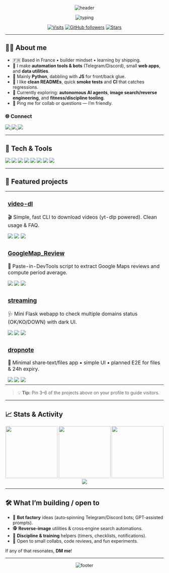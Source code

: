 <!-- Profile README for iamqtn -->
<!-- Tip: Many visual widgets below are external SVGs/GIFs that render on GitHub. Replace social links with yours if needed. -->

<!-- ===== HEADER BANNER ===== -->
<p align="center">
  <img src="https://capsule-render.vercel.app/api?type=waving&height=180&color=0:6EE7F9,100:8B5CF6&text=Hi%20there%20,%20I'm%20Quentin%20(aka%20iamqtn)!%20👋&fontAlign=50&fontSize=32&fontColor=ffffff&desc=Builder%20of%20bots%20%F0%9F%A7%AA%20%7C%20Python%20%26%20Automation%20%F0%9F%96%A5%EF%B8%8F%20%7C%20Always%20learning%20%E2%9C%8C%EF%B8%8F&descAlign=50&descSize=16" alt="header">
</p>

<p align="center">
  <img src="https://readme-typing-svg.herokuapp.com?duration=3000&pause=800&center=true&vCenter=true&width=850&size=22&lines=Python%20%F0%9F%90%8D%20%E2%80%A2%20Bots%20Telegram%20%F0%9F%94%97%20%E2%80%A2%20Automation%20%F0%9F%9A%80%20%E2%80%A2%20Raspberry%20Pi%20%F0%9F%90%AB;AI%20agents%2C%20scraping%2C%20data%20pipelines%20%E2%9A%99%EF%B8%8F;Shipping%20pragmatic%20tools%20with%20clean%20docs%20%F0%9F%93%96" alt="typing">
</p>

<div align="center">
  
[![Visits](https://img.shields.io/badge/dynamic/json?url=https%3A%2F%2Fapi.countapi.xyz%2Fhit%2Fiamqtn.profile%2Fvisits&query=value&label=visits&color=8B5CF6&logo=github)](https://github.com/iamqtn)
[![GitHub followers](https://img.shields.io/github/followers/iamqtn?label=Followers&style=flat&color=06B6D4)](https://github.com/iamqtn?tab=followers)
[![Stars](https://img.shields.io/github/stars/iamqtn?affiliations=OWNER%2CCOLLABORATOR&style=flat&color=10B981)](https://github.com/iamqtn?tab=repositories)

</div>

---

## 👨‍🚀 About me
- 🇫🇷 Based in France • builder mindset • learning by shipping.
- 🔧 I make **automation tools & bots** (Telegram/Discord), small **web apps**, and **data utilities**.
- 🐍 Mainly **Python**, dabbling with **JS** for front/back glue.
- 🧪 I like **clean READMEs**, quick **smoke tests** and **CI** that catches regressions.
- 🎯 Currently exploring: **autonomous AI agents**, **image search/reverse engineering**, and **fitness/discipline tooling**.
- 💬 Ping me for collab or questions — I’m friendly.

### 🌐 Connect
<a href="[https://discordapp.com/users/487352567106633728]" target="_blank">
  <img src="https://img.shields.io/badge/Discord-5865F2?logo=discord&logoColor=white">
</a>
<a href="https://t.me/i_amqtn" target="_blank">
  <img src="https://img.shields.io/badge/Telegram-26A5E4?logo=telegram&logoColor=white">
</a>
<a href="mailto:contact@sunvy.fr" target="_blank">
  <img src="https://img.shields.io/badge/Email-181717?logo=gmail&logoColor=white&labelColor=EA4335&color=EA4335">
</a>
<!-- Replace the links above with your real Discord user link (Right‑click your profile > Copy User ID), Telegram and email. -->

---

## 🧰 Tech & Tools
<p>
  <img src="https://img.shields.io/badge/Python-3776AB?logo=python&logoColor=white" />
  <img src="https://img.shields.io/badge/Flask-000000?logo=flask&logoColor=white" />
  <img src="https://img.shields.io/badge/Requests-20232A?logo=python&logoColor=white&label=Requests&color=4B5563" />
  <img src="https://img.shields.io/badge/JavaScript-F7DF1E?logo=javascript&logoColor=000" />
  <img src="https://img.shields.io/badge/Node.js-339933?logo=nodedotjs&logoColor=white" />
  <img src="https://img.shields.io/badge/Raspberry%20Pi-A22846?logo=raspberrypi&logoColor=white" />
  <img src="https://img.shields.io/badge/Git-181717?logo=git&logoColor=white&labelColor=F05032&color=F05032" />
  <img src="https://img.shields.io/badge/Linux-000?logo=linux&logoColor=FCC624&labelColor=111827&color=111827" />
</p>

---

## 🚀 Featured projects
<table>
  <tr>
    <td>
      <h3><a href="https://github.com/iamqtn/video-dl">video-dl</a></h3>
      <p>🎬 Simple, fast CLI to download videos (yt-dlp powered). Clean usage & FAQ.</p>
      <a href="https://github.com/iamqtn/video-dl/stargazers"><img src="https://img.shields.io/github/stars/iamqtn/video-dl?style=flat&color=10B981"></a>
      <a href="https://github.com/iamqtn/video-dl/issues"><img src="https://img.shields.io/github/issues/iamqtn/video-dl?color=F59E0B"></a>
      <a href="https://github.com/iamqtn/video-dl/blob/main/LICENSE"><img src="https://img.shields.io/github/license/iamqtn/video-dl?color=8B5CF6"></a>
    </td>
  </tr>
  <tr>
    <td>
      <h3><a href="https://github.com/iamqtn/GoogleMap_Review">GoogleMap_Review</a></h3>
      <p>📍 Paste-in-DevTools script to extract Google Maps reviews and compute period average.</p>
      <a href="https://github.com/iamqtn/GoogleMap_Review/stargazers"><img src="https://img.shields.io/github/stars/iamqtn/GoogleMap_Review?style=flat&color=10B981"></a>
      <a href="https://github.com/iamqtn/GoogleMap_Review/issues"><img src="https://img.shields.io/github/issues/iamqtn/GoogleMap_Review?color=F59E0B"></a>
      <a href="https://github.com/iamqtn/GoogleMap_Review/blob/main/LICENSE"><img src="https://img.shields.io/github/license/iamqtn/GoogleMap_Review?color=8B5CF6"></a>
    </td>
  </tr>
  <tr>
    <td>
      <h3><a href="https://github.com/iamqtn/streaming">streaming</a></h3>
      <p>🩺 Mini Flask webapp to check multiple domains status (OK/KO/DOWN) with dark UI.</p>
      <a href="https://github.com/iamqtn/streaming/stargazers"><img src="https://img.shields.io/github/stars/iamqtn/streaming?style=flat&color=10B981"></a>
      <a href="https://github.com/iamqtn/streaming/issues"><img src="https://img.shields.io/github/issues/iamqtn/streaming?color=F59E0B"></a>
      <a href="https://github.com/iamqtn/streaming/blob/main/LICENSE"><img src="https://img.shields.io/github/license/iamqtn/streaming?color=8B5CF6"></a>
    </td>
  </tr>
  <tr>
    <td>
      <h3><a href="https://github.com/iamqtn/dropnote">dropnote</a></h3>
      <p>📝 Minimal share‑text/files app • simple UI • planned E2E for files & 24h expiry.</p>
      <a href="https://github.com/iamqtn/dropnote/stargazers"><img src="https://img.shields.io/github/stars/iamqtn/dropnote?style=flat&color=10B981"></a>
      <a href="https://github.com/iamqtn/dropnote/issues"><img src="https://img.shields.io/github/issues/iamqtn/dropnote?color=F59E0B"></a>
      <a href="https://github.com/iamqtn/dropnote/blob/main/LICENSE"><img src="https://img.shields.io/github/license/iamqtn/dropnote?color=8B5CF6"></a>
    </td>
  </tr>
</table>

> 💡 **Tip:** Pin 3–6 of the projects above on your profile to guide visitors.

---

## 📈 Stats & Activity
<div align="center">

<!-- GitHub Stats -->
<img src="https://github-readme-stats.vercel.app/api?username=iamqtn&show_icons=true&theme=radical&hide_border=true" height="165" />

<!-- Streak -->
<img src="https://streak-stats.demolab.com?user=iamqtn&theme=radical&hide_border=true" height="165" />

<!-- Top Langs -->
<img src="https://github-readme-stats.vercel.app/api/top-langs/?username=iamqtn&layout=compact&theme=radical&hide_border=true" height="165" />

<!-- Activity Graph -->
<img src="https://github-readme-activity-graph.vercel.app/graph?username=iamqtn&theme=redical&hide_border=true" />

</div>

---

## 🛠️ What I’m building / open to
- 🤖 **Bot factory** ideas (auto‑spinning Telegram/Discord bots; GPT‑assisted prompts).
- 🕵️ **Reverse‑image** utilities & cross‑engine search automations.
- 🏃 **Discipline & training** helpers (timers, checklists, notifications).
- 💼 Open to small collabs, code reviews, and fun experiments.

If any of that resonates, **DM me**!

---

<p align="center">
  <img src="https://capsule-render.vercel.app/api?type=waving&height=120&section=footer&color=0:8B5CF6,100:6EE7F9" alt="footer">
</p>
